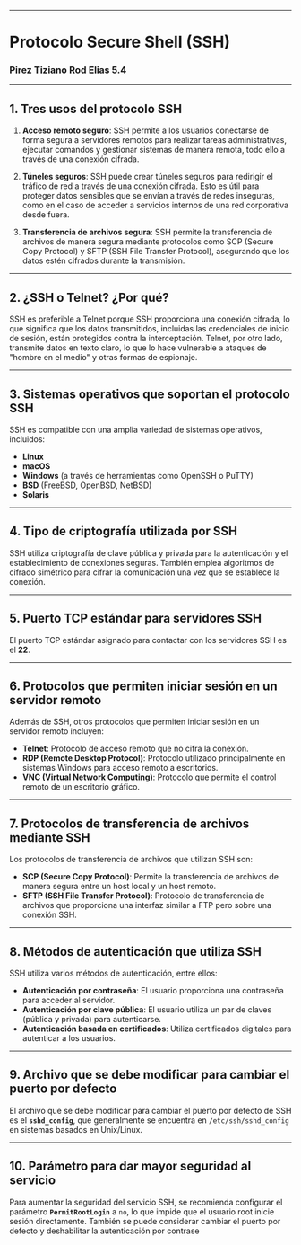 
---

# **Protocolo Secure Shell (SSH)**
### Pirez Tiziano Rod Elias 5.4
---

## **1. Tres usos del protocolo SSH**

1. **Acceso remoto seguro**: SSH permite a los usuarios conectarse de forma segura a servidores remotos para realizar tareas administrativas, ejecutar comandos y gestionar sistemas de manera remota, todo ello a través de una conexión cifrada.

2. **Túneles seguros**: SSH puede crear túneles seguros para redirigir el tráfico de red a través de una conexión cifrada. Esto es útil para proteger datos sensibles que se envían a través de redes inseguras, como en el caso de acceder a servicios internos de una red corporativa desde fuera.

3. **Transferencia de archivos segura**: SSH permite la transferencia de archivos de manera segura mediante protocolos como SCP (Secure Copy Protocol) y SFTP (SSH File Transfer Protocol), asegurando que los datos estén cifrados durante la transmisión.

---

## **2. ¿SSH o Telnet? ¿Por qué?**

SSH es preferible a Telnet porque SSH proporciona una conexión cifrada, lo que significa que los datos transmitidos, incluidas las credenciales de inicio de sesión, están protegidos contra la interceptación. Telnet, por otro lado, transmite datos en texto claro, lo que lo hace vulnerable a ataques de "hombre en el medio" y otras formas de espionaje.

---

## **3. Sistemas operativos que soportan el protocolo SSH**

SSH es compatible con una amplia variedad de sistemas operativos, incluidos:

- **Linux**
- **macOS**
- **Windows** (a través de herramientas como OpenSSH o PuTTY)
- **BSD** (FreeBSD, OpenBSD, NetBSD)
- **Solaris**

---

## **4. Tipo de criptografía utilizada por SSH**

SSH utiliza criptografía de clave pública y privada para la autenticación y el establecimiento de conexiones seguras. También emplea algoritmos de cifrado simétrico para cifrar la comunicación una vez que se establece la conexión.

---

## **5. Puerto TCP estándar para servidores SSH**

El puerto TCP estándar asignado para contactar con los servidores SSH es el **22**.

---

## **6. Protocolos que permiten iniciar sesión en un servidor remoto**

Además de SSH, otros protocolos que permiten iniciar sesión en un servidor remoto incluyen:

- **Telnet**: Protocolo de acceso remoto que no cifra la conexión.
- **RDP (Remote Desktop Protocol)**: Protocolo utilizado principalmente en sistemas Windows para acceso remoto a escritorios.
- **VNC (Virtual Network Computing)**: Protocolo que permite el control remoto de un escritorio gráfico.

---

## **7. Protocolos de transferencia de archivos mediante SSH**

Los protocolos de transferencia de archivos que utilizan SSH son:

- **SCP (Secure Copy Protocol)**: Permite la transferencia de archivos de manera segura entre un host local y un host remoto.
- **SFTP (SSH File Transfer Protocol)**: Protocolo de transferencia de archivos que proporciona una interfaz similar a FTP pero sobre una conexión SSH.

---

## **8. Métodos de autenticación que utiliza SSH**

SSH utiliza varios métodos de autenticación, entre ellos:

- **Autenticación por contraseña**: El usuario proporciona una contraseña para acceder al servidor.
- **Autenticación por clave pública**: El usuario utiliza un par de claves (pública y privada) para autenticarse.
- **Autenticación basada en certificados**: Utiliza certificados digitales para autenticar a los usuarios.

---

## **9. Archivo que se debe modificar para cambiar el puerto por defecto**

El archivo que se debe modificar para cambiar el puerto por defecto de SSH es el **`sshd_config`**, que generalmente se encuentra en `/etc/ssh/sshd_config` en sistemas basados en Unix/Linux.

---

## **10. Parámetro para dar mayor seguridad al servicio**

Para aumentar la seguridad del servicio SSH, se recomienda configurar el parámetro **`PermitRootLogin`** a `no`, lo que impide que el usuario root inicie sesión directamente. También se puede considerar cambiar el puerto por defecto y deshabilitar la autenticación por contrase
